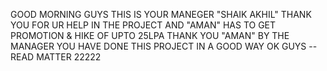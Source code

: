 GOOD MORNING GUYS THIS IS YOUR MANEGER "SHAIK AKHIL" 
THANK YOU FOR UR HELP IN THE PROJECT AND "AMAN" HAS TO GET PROMOTION & HIKE OF UPTO 25LPA 
THANK YOU "AMAN" BY THE MANAGER 
YOU HAVE DONE THIS PROJECT IN A GOOD WAY 
OK GUYS --READ MATTER 22222
